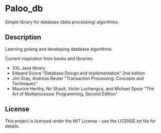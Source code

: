 # Paloo_db 

Simple library for database (data processing) algorithms.

## Description

Learning golang and developing database algorithms.

Current inspiration from books and libraries:

* XXL Java library
* Edward Sciore "Database Design and Implementation" 2nd edition
* Jim Gray, Andreas Reuter "Transaction Processing: Concepts and Techniques"
* Maurice Herlihy, Nir Shavit, Victor Luchangco, and Michael Spear "The Art of Multiprocessor Programming, Second Edition"

## License

This project is licensed under the MIT License – see the LICENSE.txt file for details.